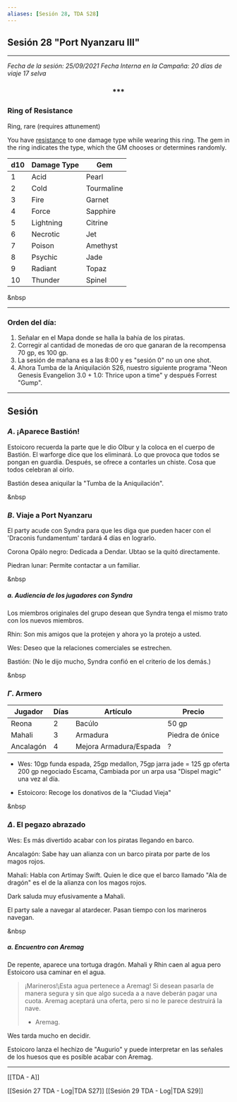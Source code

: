 ```yaml
---
aliases: [Sesión 28, TDA S28]
---
```


## Sesión 28 "Port Nyanzaru III"

---

_Fecha de la sesión: 25/09/2021_
_Fecha Interna en la Campaña: 20 días de viaje 17 selva_

<div align='center'>
<h3> *** </h3>
</div>

### Ring of Resistance

Ring, rare (requires attunement)

You have [resistance](https://www.5esrd.com/gamemastering/combat#TOC-Damage-Resistance-and-Vulnerability) to one damage type while wearing this ring. The gem in the ring indicates the type, which the GM chooses or determines randomly.

|d10| Damage Type|Gem|
|---|---|---|
|1|Acid|Pearl|
|2 |Cold| Tourmaline|
|3| Fire| Garnet|
|4| Force| Sapphire|
|5 |Lightning| Citrine|
|6 |Necrotic| Jet|
|7 |Poison |Amethyst|
|8 |Psychic| Jade|
|9| Radiant| Topaz|
|10| Thunder| Spinel|

&nbsp

---
		
### Orden del día:
1. Señalar en el Mapa donde se halla la bahía de los piratas.
2. Corregir al cantidad de monedas de oro que ganaran de la recompensa 70 gp,  es 100 gp.
3. La sesión de mañana es a las 8:00 y es "sesión 0" no un one shot.
4. Ahora Tumba de la Aniquilación S26, nuestro siguiente programa "Neon Genesis Evangelion 3.0 + 1.0: Thrice upon a time" y después Forrest "Gump".

---

## Sesión

### $A$. ¡Aparece Bastión!

Estoicoro recuerda la parte que le dio Olbur y la coloca en el cuerpo de Bastión. El warforge dice que los eliminará. Lo que provoca que todos se pongan en guardia. Después, se ofrece a contarles un chiste. Cosa que todos celebran al oirlo.

Bastión desea aniquilar la "Tumba de la Aniquilación".

&nbsp

### $B$. Viaje a Port Nyanzaru

El party acude con Syndra para que les diga que pueden hacer con el 'Draconis fundamentum' tardará 4 días en lograrlo.

Corona Opálo negro: 
Dedicada a Dendar. Ubtao se la quitó directamente.

Piedran lunar: 
Permite contactar a un familiar.

&nbsp

##### $a$. Audiencia de los jugadores con Syndra

Los miembros originales del grupo desean que Syndra tenga el mismo trato con los nuevos miembros.

Rhin: 
Son mis amigos que la protejen y ahora yo la protejo a usted.

Wes: 
Deseo que la relaciones comerciales se estrechen.

Bastión: 
(No le dijo mucho, Syndra confió en el criterio de los demás.)

&nbsp

### $\Gamma$. Armero

|Jugador|Días|Artículo|Precio|
|---|---|---|---|
|Reona| 2 | Bacúlo|50 gp|
|Mahali|3|Armadura|Piedra de ónice|
|Ancalagón|4|Mejora Armadura/Espada|?|

+ Wes:
10gp funda espada, 25gp medallon, 75gp jarra jade =
125 gp oferta
200 gp negociado
Escama, Cambiada por un arpa usa "Dispel magic" una vez al día.

+ Estoicoro:
Recoge los donativos de la "Ciudad Vieja"

&nbsp

### $\Delta$. El pegazo abrazado

Wes:
Es más divertido acabar con los piratas llegando en barco.

Ancalagón:
Sabe hay uan alianza con un barco pirata por parte de los magos rojos.

Mahali:
Habla con Artimay Swift. Quien le dice que el barco llamado "Ala de dragón" es el de la alianza con los magos rojos.

Dark saluda muy efusivamente a Mahali.

El party sale a navegar al atardecer. Pasan tiempo con los marineros navegan.

&nbsp

##### $a$. Encuentro con Aremag

De repente, aparece una tortuga dragón. Mahali y Rhin caen al agua pero Estoicoro usa caminar en el agua.

>¡Marineros!¡Esta agua pertenece a Aremag! Si desean pasarla de manera segura y sin que algo suceda a a nave deberán pagar una cuota. Aremag aceptará una oferta, pero si no le parece destruirá la nave. 
> - Aremag.

Wes tarda mucho en decidir.

Estoicoro lanza el hechizo de "Augurio" y puede interpretar en las señales de los huesos que es posible acabar con Aremag.


---

[[TDA - A]]

[[Sesión 27 TDA - Log|TDA S27]]
[[Sesión 29 TDA - Log|TDA S29]]